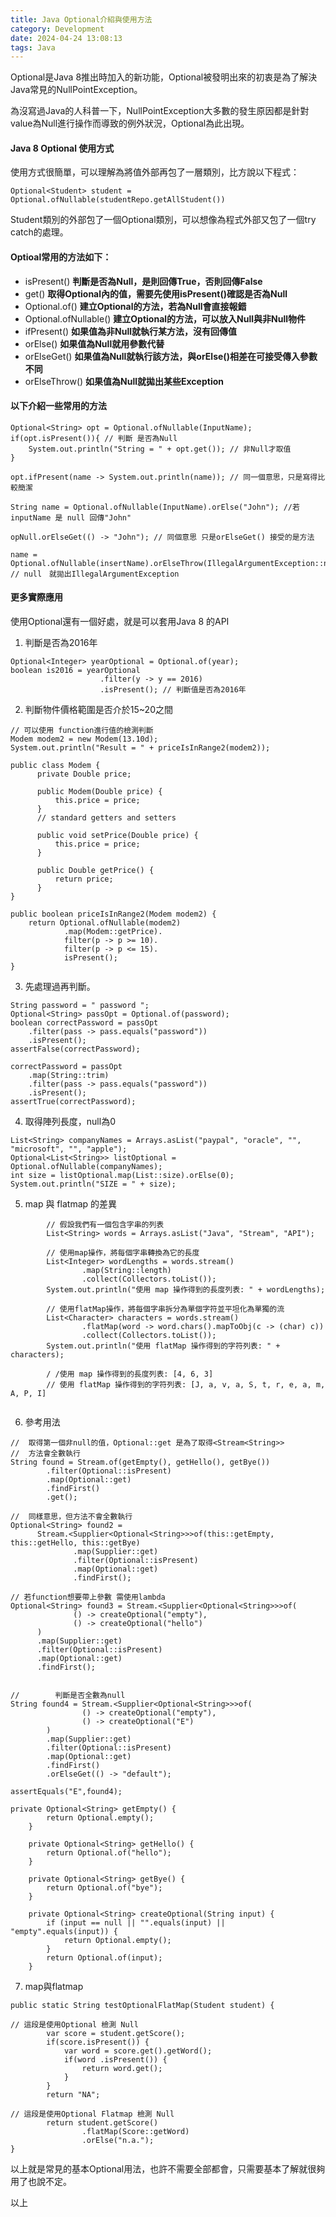 ```yaml
---
title: Java Optional介紹與使用方法
category: Development
date: 2024-04-24 13:08:13
tags: Java
---
```


Optional是Java 8推出時加入的新功能，Optional被發明出來的初衷是為了解決Java常見的NullPointException。
<!-- more -->
為沒寫過Java的人科普一下，NullPointException大多數的發生原因都是針對value為Null進行操作而導致的例外狀況，Optional為此出現。

#### Java 8 Optional 使用方式
使用方式很簡單，可以理解為將值外部再包了一層類別，比方說以下程式：
```
Optional<Student> student = Optional.ofNullable(studentRepo.getAllStudent())
```
Student類別的外部包了一個Optional類別，可以想像為程式外部又包了一個try catch的處理。

#### Optioal常用的方法如下：

* isPresent() **判斷是否為Null，是則回傳True，否則回傳False**
* get() **取得Optional內的值，需要先使用isPresent()確認是否為Null**
* Optional.of() **建立Optional的方法，若為Null會直接報錯**
* Optional.ofNullable() **建立Optional的方法，可以放入Null與非Null物件**
* ifPresent() **如果值為非Null就執行某方法，沒有回傳值**
* orElse() **如果值為Null就用參數代替**
* orElseGet() **如果值為Null就執行該方法，與orElse()相差在可接受傳入參數不同**
* orElseThrow() **如果值為Null就拋出某些Exception**

#### 以下介紹一些常用的方法

```
Optional<String> opt = Optional.ofNullable(InputName);
if(opt.isPresent()){ // 判斷 是否為Null
    System.out.println("String = " + opt.get()); // 非Null才取值
}

opt.ifPresent(name -> System.out.println(name)); // 同一個意思，只是寫得比較簡潔

String name = Optional.ofNullable(InputName).orElse("John"); //若inputName 是 null 回傳"John"

opNull.orElseGet(() -> "John"); // 同個意思 只是orElseGet() 接受的是方法

name = Optional.ofNullable(insertName).orElseThrow(IllegalArgumentException::new); // null　就拋出IllegalArgumentException
```

#### 更多實際應用
使用Optional還有一個好處，就是可以套用Java 8 的API

1. 判斷是否為2016年

```
Optional<Integer> yearOptional = Optional.of(year);
boolean is2016 = yearOptional
                    .filter(y -> y == 2016)
                    .isPresent(); // 判斷值是否為2016年
```

2. 判斷物件價格範圍是否介於15~20之間

```
// 可以使用 function進行值的檢測判斷
Modem modem2 = new Modem(13.10d);
System.out.println("Result = " + priceIsInRange2(modem2));

public class Modem {
      private Double price;

      public Modem(Double price) {
          this.price = price;
      }
      // standard getters and setters

      public void setPrice(Double price) {
          this.price = price;
      }

      public Double getPrice() {
          return price;
      }
}

public boolean priceIsInRange2(Modem modem2) {
    return Optional.ofNullable(modem2)
            .map(Modem::getPrice).
            filter(p -> p >= 10).
            filter(p -> p <= 15).
            isPresent();
}
```

3. 先處理過再判斷。

```
String password = " password ";
Optional<String> passOpt = Optional.of(password);
boolean correctPassword = passOpt
	.filter(pass -> pass.equals("password"))
	.isPresent();
assertFalse(correctPassword);

correctPassword = passOpt
	.map(String::trim)
	.filter(pass -> pass.equals("password"))
	.isPresent();
assertTrue(correctPassword);
```

4. 取得陣列長度，null為0

```
List<String> companyNames = Arrays.asList("paypal", "oracle", "", "microsoft", "", "apple");
Optional<List<String>> listOptional = Optional.ofNullable(companyNames);
int size = listOptional.map(List::size).orElse(0);
System.out.println("SIZE = " + size);
```
5. map 與 flatmap 的差異 
```
        // 假設我們有一個包含字串的列表
        List<String> words = Arrays.asList("Java", "Stream", "API");

        // 使用map操作，將每個字串轉換為它的長度
        List<Integer> wordLengths = words.stream()
                .map(String::length)
                .collect(Collectors.toList());
        System.out.println("使用 map 操作得到的長度列表: " + wordLengths);

        // 使用flatMap操作，將每個字串拆分為單個字符並平坦化為單獨的流
        List<Character> characters = words.stream()
                .flatMap(word -> word.chars().mapToObj(c -> (char) c))
                .collect(Collectors.toList());
        System.out.println("使用 flatMap 操作得到的字符列表: " + characters);

        / /使用 map 操作得到的長度列表: [4, 6, 3]
        // 使用 flatMap 操作得到的字符列表: [J, a, v, a, S, t, r, e, a, m, A, P, I]
         
```
6. 參考用法
```
//  取得第一個非null的值，Optional::get 是為了取得<Stream<String>>
//  方法會全數執行
String found = Stream.of(getEmpty(), getHello(), getBye())
        .filter(Optional::isPresent)
        .map(Optional::get)
        .findFirst()
        .get();

//  同樣意思，但方法不會全數執行
Optional<String> found2 =
      Stream.<Supplier<Optional<String>>>of(this::getEmpty, this::getHello, this::getBye)
              .map(Supplier::get)
              .filter(Optional::isPresent)
              .map(Optional::get)
              .findFirst();

// 若function想要帶上參數 需使用lambda
Optional<String> found3 = Stream.<Supplier<Optional<String>>>of(
              () -> createOptional("empty"),
              () -> createOptional("hello")
      )
      .map(Supplier::get)
      .filter(Optional::isPresent)
      .map(Optional::get)
      .findFirst();


//        判斷是否全數為null
String found4 = Stream.<Supplier<Optional<String>>>of(
                () -> createOptional("empty"),
                () -> createOptional("E")
        )
        .map(Supplier::get)
        .filter(Optional::isPresent)
        .map(Optional::get)
        .findFirst()
        .orElseGet(() -> "default");

assertEquals("E",found4);

private Optional<String> getEmpty() {
        return Optional.empty();
    }

    private Optional<String> getHello() {
        return Optional.of("hello");
    }

    private Optional<String> getBye() {
        return Optional.of("bye");
    }

    private Optional<String> createOptional(String input) {
        if (input == null || "".equals(input) || "empty".equals(input)) {
            return Optional.empty();
        }
        return Optional.of(input);
    }

```
7. map與flatmap
```
public static String testOptionalFlatMap(Student student) {
			
// 這段是使用Optional 檢測 Null
        var score = student.getScore();
        if(score.isPresent()) {
            var word = score.get().getWord();
            if(word .isPresent()) {
                return word.get();
            }
        }
        return "NA";

// 這段是使用Optional Flatmap 檢測 Null
        return student.getScore()
                .flatMap(Score::getWord)
                .orElse("n.a.");
}
```
以上就是常見的基本Optional用法，也許不需要全部都會，只需要基本了解就很夠用了也說不定。

以上